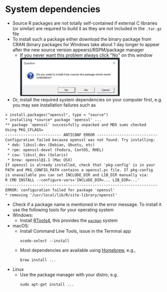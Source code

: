# System dependencies



- Source R packages are not totally self-contained if external C libraries (or similar) are required to build it as they are not included in the `.tar.gz` file
- To install such a package either download the binary package from CRAN (binary packages for Windows take about 1 day longer to appear after the new source version appears)/RSPM/package manager
  - If you never want this problem always click "No" on this window  
    <img src="img/do-you-want-to-install-from-sources.png" width="318" />
- Or, install the required system dependencies on your computer first, e.g. you may see installation failures such as  
```
> install.packages("openssl", type = "source")
* installing *source* package 'openssl' ...
** package 'openssl' successfully unpacked and MD5 sums checked
Using PKG_CFLAGS=
------------------------- ANTICONF ERROR ---------------------------
Configuration failed because openssl was not found. Try installing:
 * deb: libssl-dev (Debian, Ubuntu, etc)
 * rpm: openssl-devel (Fedora, CentOS, RHEL)
 * csw: libssl_dev (Solaris)
 * brew: openssl@1.1 (Mac OSX)
If openssl is already installed, check that 'pkg-config' is in your
PATH and PKG_CONFIG_PATH contains a openssl.pc file. If pkg-config
is unavailable you can set INCLUDE_DIR and LIB_DIR manually via:
R CMD INSTALL --configure-vars='INCLUDE_DIR=... LIB_DIR=...'
--------------------------------------------------------------------
ERROR: configuration failed for package 'openssl'
* removing '/usr/local/lib/R/site-library/openssl'
```
- Check if a package name is mentioned in the error message. To install it use the following tools for your operating system  
- Windows: 
  - Install [RTools4](https://cran.r-project.org/bin/windows/Rtools/), this provides the [`pacman`](https://github.com/r-windows/docs/blob/master/rtools40.md#system-libraries-and-pacman) system
- macOS: 
  - Install Command Line Tools, issue in the Terminal app
    ```
    xcode-select --install
    ```
  - Most dependencies are available using [Homebrew](https://brew.sh/), e.g.,
    ```
    brew install ...
    ```
- Linux
  - Use the package manager with your distro, e.g.
    ```
    sudo apt-get install ...
    ```

